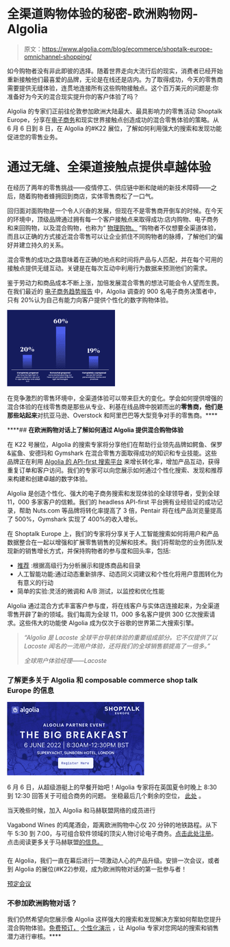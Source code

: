 # 全渠道购物体验的秘密-欧洲购物网- Algolia

> 原文：<https://www.algolia.com/blog/ecommerce/shoptalk-europe-omnichannel-shopping/>

如今购物者没有非此即彼的选择。随着世界走向大流行后的现实，消费者已经开始重新接触他们最喜爱的品牌，无论是在线还是店内。为了取得成功，今天的零售商需要提供无缝体验，连贯地连接所有这些购物接触点。这个百万美元的问题是:你准备好为今天的混合现实提升你的客户体验了吗？

Algolia 的专家们正前往伦敦参加欧洲大陆最大、最具影响力的零售活动 Shoptalk Europe，分享在[电子商务](https://www.algolia.com/industries-and-solutions/ecommerce/)和现实世界接触点创造成功的混合零售体验的策略。从 6 月 6 日到 8 日，在 Algolia 的#K22 展位，了解如何利用强大的搜索和发现功能促进您的零售业务。

# [](#deliver-exceptional-experiences-through-seamless-omnichannel-touchpoints)**通过无缝、全渠道接触点提供卓越体验**

在经历了两年的零售挑战——疫情停工、供应链中断和陡峭的新技术障碍——之后，随着购物者蜂拥回到商店，实体零售商松了一口气。

回归面对面购物是一个令人兴奋的发展，但现在不是零售商开倒车的时候。在今天的环境中，顶级品牌通过拥有每一个客户接触点来取得成功:店内购物、电子商务和来回购物，以及混合购物，也称为“ [物理购物。](https://www.forbes.com/sites/gregpetro/2021/08/06/the-phygital-world-reinventing-the-in-store-experience-digitally/?sh=5e335c2a3863) “购物者不仅想要全渠道体验，而且以正确的方式接近混合零售可以让企业抓住不同购物者的脉搏，了解他们的偏好并建立持久的关系。

混合零售的成功之路意味着在正确的地点和时间将产品与人匹配，并在每个可用的接触点提供无缝互动。关键是在每次互动中利用行为数据来预测他们的需求。

鉴于劳动力和商品成本不断上涨，加倍发展混合零售的想法可能会令人望而生畏。在我们最近的 [电子商务趋势报告](https://www.algolia.com/dg/ecommerce-site-search-trends/) 中，Algolia 调查的 900 名电子商务决策者中，只有 20%认为自己有能力向客户提供个性化的数字购物体验。

![graph ecommerce trends report](img/33cd8a9c955774e3b7eecb985969a5dd.png)

在竞争激烈的零售环境中，全渠道体验可以带来巨大的变化。学会如何提供增强的混合体验的在线零售商是那些从专业、利基在线品牌中脱颖而出的**零售商，他们是那些站起来**对抗亚马逊、Overstock 和阿里巴巴等大型竞争对手的零售商。****

 ****## [](#discover-how-to-deliver-hybrid-shopping-experiences-with-algolia-at-shoptalk-europe%c2%a0)**在欧洲购物对话上了解如何通过 Algolia 提供混合购物体验**

在 K22 号展位，Algolia 的搜索专家将分享他们在帮助行业领先品牌如鳄鱼、保罗&鲨鱼、安德玛和 Gymshark 在混合零售方面取得成功的知识和专业技能。这些品牌正在利用 [Algolia 的 API-first 搜索平台](https://www.algolia.com/) 来增长转化率，增加产品互动，获得重复订单和客户访问。我们的专家可以向您展示如何通过个性化搜索、发现和推荐来构建和创建卓越的数字体验。

Algolia 是创造个性化、强大的电子商务搜索和发现体验的全球领导者，受到全球 11，000 多家客户的信赖。我们的 headless API-first 平台拥有业经验证的成功记录，帮助 Nuts.com 等品牌将转化率提高了 3 倍，Pentair 将在线产品浏览量提高了 500%，Gymshark 实现了 400%的收入增长。

在 Shoptalk Europe 上，我们的专家将分享关于人工智能搜索如何将用户和产品数据整合在一起以增强和扩展零售销售的见解和技术。我们将帮助您的业务团队发现新的销售增长方式，并保持购物者的参与度和回头率，包括:

*   [推荐](https://www.algolia.com/products/recommendations/) :根据高级行为分析展示和提炼商品和目录
*   人工智能功能:通过动态重新排序、动态同义词建议和个性化将用户意图转化为有意义的行动
*   简单的实验:灵活的微调和 A/B 测试，以监控和优化性能

Algolia 通过混合方式丰富客户参与度，将在线客户与实体店连接起来，为全渠道零售开辟了新的领域。我们每周为全球 11，000 多名客户提供 300 亿次搜索请求。这些伟大的功能使 Algolia 成为仅次于谷歌的世界第二大搜索引擎。

> *“Algolia 是 Lacoste 全球平台导航体验的重要组成部分。它不仅提供了以 Lacoste 闻名的一流用户体验，还将我们的全球销售额提高了一倍多。”*
> 
> *全球用户体验经理——Lacoste*

### [](#learn-more-about-algolia-and-composable-commerce-shoptalk-europe)**了解更多关于 Algolia 和 composable commerce shop talk Europe 的信息**

[![Algolia partner event big breakfast](img/d0608dd15345eb6dbeaa24f097fcdfd9.png)](https://e2x.com/the-big-breakfast)

6 月 6 日，从超级游艇上的早餐开始吧！Algolia 专家将在英国夏令时晚上 8:30 到 12:30 回答关于可组合商务的问题。 坐稳最后几个剩余的空位， [此处](https://e2x.com/the-big-breakfast) 。

当天晚些时候，加入 Algolia 和马赫联盟网络的成员进行

Vagabond Wines 的鸡尾酒会，距离欧洲购物中心仅 20 分钟的地铁路程。从下午 5:30 到 7:00，与可组合软件领域的顶尖人物讨论电子商务。[点击此处注册](https://commerce-futures.com/events/mach-drinks-london)。点击阅读更多关于马赫联盟[的信息。](https://machalliance.org/)

### [](#get-ready-for-something-special-at-this-year%e2%80%99s-shoptalk-europe)

在 Algolia，我们一直在幕后进行一项激动人心的产品升级。安排一次会议，或者到 Algolia 的展位(#K22)参观，成为欧洲购物对话的第一批参与者！

[预定会议](https://go.algolia.com/ShoptalkEurope.html)

### [](#not-attending-shoptalk-europe)**不参加欧洲购物对话？**

我们仍然希望向您展示像 Algolia 这样强大的搜索和发现解决方案如何帮助您提升混合购物体验。[免费预订，](https://www.algolia.com/demorequest/) [个性化演示](https://www.algolia.com/demorequest/) ，让 Algolia 专家对您网站的搜索和销售潜力进行审核。****
